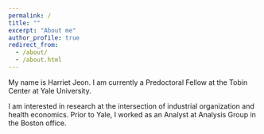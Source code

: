 ```yaml
---
permalink: /
title: ""
excerpt: "About me"
author_profile: true
redirect_from: 
  - /about/
  - /about.html
---
```


My name is Harriet Jeon. I am currently a Predoctoral Fellow at the Tobin Center at Yale University.

I am interested in research at the intersection of industrial organization and health economics. Prior to Yale, I worked as an Analyst at Analysis Group in the Boston office. 
